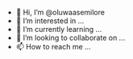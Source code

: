 - 👋 Hi, I’m @oluwaasemilore
- 👀 I’m interested in ...
- 🌱 I’m currently learning ...
- 💞️ I’m looking to collaborate on ...
- 📫 How to reach me ...

<!---
oluwaasemilore/oluwaasemilore is a ✨ special ✨ repository because its `README.md` (this file) appears on your GitHub profile.
You can click the Preview link to take a look at your changes.
--->
